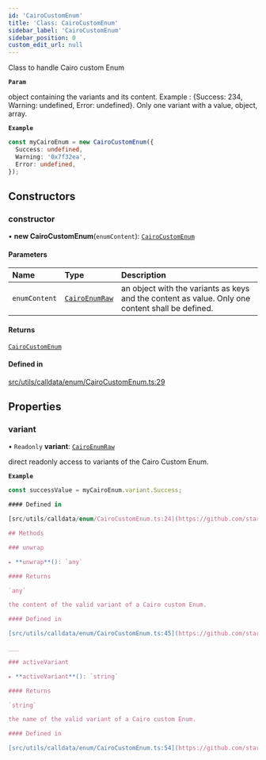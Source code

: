 ```yaml
---
id: 'CairoCustomEnum'
title: 'Class: CairoCustomEnum'
sidebar_label: 'CairoCustomEnum'
sidebar_position: 0
custom_edit_url: null
---
```


Class to handle Cairo custom Enum

**`Param`**

object containing the variants and its content. Example :
{Success: 234, Warning: undefined, Error: undefined}.
Only one variant with a value, object, array.

**`Example`**

```typescript
const myCairoEnum = new CairoCustomEnum({
  Success: undefined,
  Warning: '0x7f32ea',
  Error: undefined,
});
```

## Constructors

### constructor

• **new CairoCustomEnum**(`enumContent`): [`CairoCustomEnum`](CairoCustomEnum.md)

#### Parameters

| Name          | Type                                         | Description                                                                                      |
| :------------ | :------------------------------------------- | :----------------------------------------------------------------------------------------------- |
| `enumContent` | [`CairoEnumRaw`](../modules.md#cairoenumraw) | an object with the variants as keys and the content as value. Only one content shall be defined. |

#### Returns

[`CairoCustomEnum`](CairoCustomEnum.md)

#### Defined in

[src/utils/calldata/enum/CairoCustomEnum.ts:29](https://github.com/starknet-io/starknet.js/blob/v7.6.2/src/utils/calldata/enum/CairoCustomEnum.ts#L29)

## Properties

### variant

• `Readonly` **variant**: [`CairoEnumRaw`](../modules.md#cairoenumraw)

direct readonly access to variants of the Cairo Custom Enum.

**`Example`**

```typescript
const successValue = myCairoEnum.variant.Success;

#### Defined in

[src/utils/calldata/enum/CairoCustomEnum.ts:24](https://github.com/starknet-io/starknet.js/blob/v7.6.2/src/utils/calldata/enum/CairoCustomEnum.ts#L24)

## Methods

### unwrap

▸ **unwrap**(): `any`

#### Returns

`any`

the content of the valid variant of a Cairo custom Enum.

#### Defined in

[src/utils/calldata/enum/CairoCustomEnum.ts:45](https://github.com/starknet-io/starknet.js/blob/v7.6.2/src/utils/calldata/enum/CairoCustomEnum.ts#L45)

___

### activeVariant

▸ **activeVariant**(): `string`

#### Returns

`string`

the name of the valid variant of a Cairo custom Enum.

#### Defined in

[src/utils/calldata/enum/CairoCustomEnum.ts:54](https://github.com/starknet-io/starknet.js/blob/v7.6.2/src/utils/calldata/enum/CairoCustomEnum.ts#L54)
```
